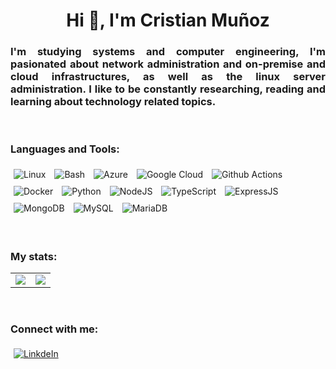 <h1 align="center">Hi 👋, I'm Cristian Muñoz</h1>
<h3 align="justify">I'm studying systems and computer engineering, I'm pasionated about network administration and on-premise and cloud infrastructures, as well as the linux server administration. I like to be constantly researching, reading and learning about technology related topics.</h3>

<br>

<h3 align="left">Languages and Tools:</h3>
<p align="left"> 
  <img style="margin: 5px;" src="https://img.shields.io/badge/Linux-FCC624?style=for-the-badge&logo=linux&logoColor=black" alt="Linux"/>
  <img style="margin: 5px;" src="https://img.shields.io/badge/Shell_Script-121011?style=for-the-badge&logo=gnu-bash&logoColor=white" alt="Bash"/>
  <img style="margin: 5px;" src="https://img.shields.io/badge/Microsoft_Azure-0089D6?style=for-the-badge&logo=microsoft-azure&logoColor=white" alt="Azure"/>
  <img style="margin: 5px;" src="https://img.shields.io/badge/Google_Cloud-4285F4?style=for-the-badge&logo=google-cloud&logoColor=white" alt="Google Cloud"/>
  <img style="margin: 5px;" src="https://img.shields.io/badge/github%20actions-%232671E5.svg?style=for-the-badge&logo=githubactions&logoColor=white" alt="Github Actions"/>
  <img style="margin: 5px;" src="https://img.shields.io/badge/docker-%230db7ed.svg?style=for-the-badge&logo=docker&logoColor=white" alt="Docker"/>
  <img style="margin: 5px;" src="https://img.shields.io/badge/Python-3776AB?style=for-the-badge&logo=python&logoColor=white" alt="Python"/>
  <img style="margin: 5px;" src="https://img.shields.io/badge/node.js-6DA55F?style=for-the-badge&logo=node.js&logoColor=white" alt="NodeJS"/>
  <img style="margin: 5px;" src="https://img.shields.io/badge/TypeScript-007ACC?style=for-the-badge&logo=typescript&logoColor=white" alt="TypeScript"/>
  <img style="margin: 5px;" src="https://img.shields.io/badge/Express.js-404D59?style=for-the-badge" alt="ExpressJS"/>
  <img style="margin: 5px;" src="https://img.shields.io/badge/MongoDB-4EA94B?style=for-the-badge&logo=mongodb&logoColor=whit" alt="MongoDB"/>
  <img style="margin: 5px;" src="https://img.shields.io/badge/MySQL-005C84?style=for-the-badge&logo=mysql&logoColor=white" alt="MySQL"/>
  <img style="margin: 5px;" src="https://img.shields.io/badge/MariaDB-003545?style=for-the-badge&logo=mariadb&logoColor=white" alt="MariaDB"/>
</p>

<br>

<h3 align="left">My stats:</h3>
<table>
  <tr>
    <td align="center">
      <img src="https://github-readme-stats.vercel.app/api?username=crijumubu&theme=dark" />
    </td>
    <td align="center">
      <img src="https://github-readme-stats.vercel.app/api/top-langs/?username=crijumubu&layout=compact&theme=dark" />
    </td>
  </tr>
</table>

<br>

<h3 align="left">Connect with me:</h3>
<p align="left">
  <a href="https://www.linkedin.com/in/cristian-julian-mu%C3%B1oz-buenahora-851bab204/" target="blank">
    <img style="margin: 5px;" src="https://img.shields.io/badge/LinkedIn-0077B5?style=for-the-badge&logo=linkedin&logoColor=white" alt="LinkdeIn"/>
  </a>
</p>
